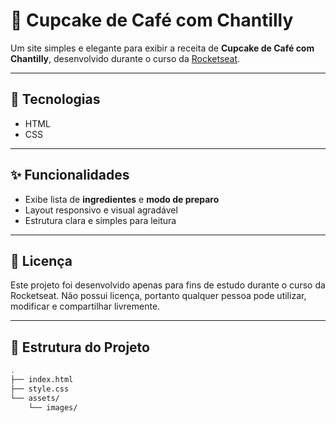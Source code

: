 # 🧁 Cupcake de Café com Chantilly  

Um site simples e elegante para exibir a receita de **Cupcake de Café com Chantilly**, desenvolvido durante o curso da [Rocketseat](https://www.rocketseat.com.br/).  

---

## 🚀 Tecnologias
- HTML  
- CSS  

---

## ✨ Funcionalidades
- Exibe lista de **ingredientes** e **modo de preparo**  
- Layout responsivo e visual agradável  
- Estrutura clara e simples para leitura  

---

## 📄 Licença

Este projeto foi desenvolvido apenas para fins de estudo durante o curso da Rocketseat.
Não possui licença, portanto qualquer pessoa pode utilizar, modificar e compartilhar livremente.

---

## 📂 Estrutura do Projeto
```bash
.
├── index.html
├── style.css
└── assets/
    └── images/

